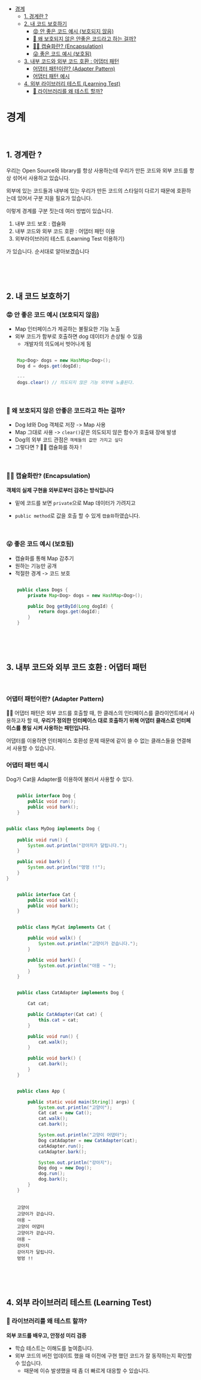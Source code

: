 - [경계](#경계)
  * [1. 경계란 ?](#1-경계란)
  * [2. 내 코드 보호하기](#2-내-코드-보호하기)
    + [😡 안 좋은 코드 예시 (보호되지 않음)](#😡-안-좋은-코드-예시-보호되지-않음)
    + [🤔 왜 보호되지 않은 안좋은 코드라고 하는 걸까?](#🤔-왜-보호되지-않은-안좋은-코드라고-하는-걸까)
    + [💁‍♂️  캡슐화란? (Encapsulation)](#💁‍♂️-캡슐화란-encapsulation)
    + [😜 좋은 코드 예시 (보호됨)](#😜-좋은-코드-예시-보호됨)
  * [3. 내부 코드와 외부 코드 호환 : 어댑터 패턴](#3-내부-코드와-외부-코드-호환--어댑터-패턴)
    + [어댑터 패턴이란? (Adapter Pattern)](#어댑터-패턴이란-adapter-pattern)
    + [어댑터 패턴 예시](#어댑터-패턴-예시)
  * [4. 외부 라이브러리 테스트 (Learning Test)](#4-외부-라이브러리-테스트-learning-test)
    + [🤔 라이브러리를 왜 테스트 할까?](#🤔-라이브러리를-왜-테스트-할까)

#  경계

<br>

## 1. 경계란 ? 

우리는 Open Source와 library를 항상 사용하는데 우리가 만든 코드와 외부 코드를 항상 섞어서 사용하고 있습니다.

외부에 있는 코드들과 내부에 있는 우리가 만든 코드의 스타일이 다르기 때문에 호환하는데 있어서 구분 지을 필요가 있습니다.

이렇게 경계를 구분 짓는데 여러 방법이 있습니다.

1. 내부 코드 보호 : 캡슐화
2. 내부 코드와 외부 코드 호환 : 어댑터 패턴 이용
3. 외부라이브러리 테스트 (Learning Test 이용하기)

가 있습니다. 순서대로 알아보겠습니다


<br><br><br>

## 2. 내 코드 보호하기

### 😡 안 좋은 코드 예시 (보호되지 않음)

- Map 인터페이스가 제공하는 불필요한 기능 노출
- 외부 코드가 함부로 호출하면 dog 데이터가 손상될 수 있음
    - 개발자의 의도에서 벗어나게 됨

```java

    Map<Dog> dogs = new HashMap<Dog>();
    Dog d = dogs.get(dogId);

    ---
    dogs.clear() // 의도되지 않은 기능 외부에 노출된다.

```

<br>

### 🤔 왜 보호되지 않은 안좋은 코드라고 하는 걸까?

- Dog Id와 Dog 객체로 저장 -> Map 사용
- Map 그대로 사용 -> `clear()`같은 의도되지 않은 함수가 호출돼 장애 발생
- Dog의 외부 코드 관점은 `객체들의 값만 가지고 싶다`
- 그렇다면 ? 💁‍♂️ 캡슐화를 하자 !

<br>

### 💁‍♂️  캡슐화란? (Encapsulation)

**객체의 실제 구현을 외부로부터 감추는 방식입니다**

- 밑에 코드를 보면 `private`으로 Map 데이터가 가려지고

- `public method`로 값을 호출 할 수 있게 `캡슐화`하였습니다.

<br>

### 😜 좋은 코드 예시 (보호됨)

- 캡슐화를 통해 Map 감추기
- 원하는 기능만 공개
- 적절한 경계 -> 코드 보호

```java

    public class Dogs {
        private Map<Dog> dogs = new HashMap<Dog>();

        public Dog getById(Long dogId) {
            return dogs.get(dogId);
        }
    }

```

<br><br><br>

## 3. 내부 코드와 외부 코드 호환 : 어댑터 패턴

<br>

### 어댑터 패턴이란? (Adapter Pattern)

💁‍♂️ 어댑터 패턴은 외부 코드를 호출할 때, 한 클래스의 인터페이스를 클라이언트에서 사용하고자 할 때, **우리가 정의한 인터페이스 대로 호출하기 위해 어댑터 클래스로 인터페이스를 통일 시켜 사용하는 패턴입니다.**

어댑터를 이용하면 인터페이스 호환성 문제 때문에 같이 쓸 수 없는 클래스들을 연결해서 사용할 수 있습니다.

### 어댑터 패턴 예시

Dog가 Cat을 Adapter를 이용하여 불러서 사용할 수 있다.

```java

    public interface Dog {
        public void run();
        public void bark();
    }

```

```java

public class MyDog implements Dog {
    
    public void run() {
        System.out.println("강아지가 달립니다.");
    }

    public void bark() {
        System.out.println("멍멍 !!");
    }
}

```

```java

    public interface Cat {
        public void walk();
        public void bark();
    }

```

```java

    public class MyCat implements Cat {

        public void walk() {
            System.out.println("고양이가 걷습니다.");
        }

        public void bark() {
            System.out.println("야옹 ~ ");
        }
    }

```

```java

    public class CatAdapter implements Dog {

        Cat cat;

        public CatAdapter(Cat cat) {
            this.cat = cat;
        }

        public void run() {
            cat.walk();
        }

        public void bark() {
            cat.bark();
        }
    }

```

```java

    public class App {

        public static void main(String[] args) {
            System.out.println("고양이");
            Cat cat = new Cat();
            cat.walk();
            cat.bark();

            System.out.println("고양이 어댑터");
            Dog catAdapter = new CatAdapter(cat);
            catAdapter.run();
            catAdapter.bark();

            System.out.println("강아지");
            Dog dog = new Dog();
            dog.run();
            dog.bark();
        }
    }

```

```

    고양이
    고양이가 걷습니다.
    야옹 ~
    고양이 어댑터
    고양이가 걷습니다.
    야옹 ~
    강아지
    강아지가 달립니다.
    멍멍 !!

```

<br><br><br>

## 4. 외부 라이브러리 테스트 (Learning Test)

### 🤔 라이브러리를 왜 테스트 할까?

**외부 코드를 배우고, 안정성 미리 검증**

- 학습 테스트는 이해도를 높여줍니다.
- 외부 코드의 버전 업데이트 했을 때 이전에 구현 했던 코드가 잘 동작하는지 확인할 수 있습니다.
    - 때문에 이슈 발생했을 때 좀 더 빠르게 대응할 수 있습니다.
